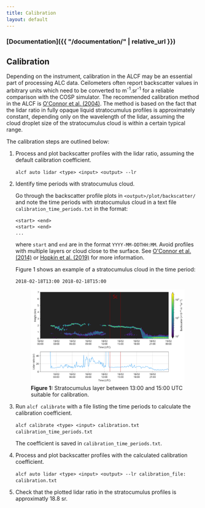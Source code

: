 ```yaml
---
title: Calibration
layout: default
---
```


### [Documentation]({{ "/documentation/" | relative_url }})

## Calibration

Depending on the instrument, calibration in the ALCF may be an essential part of
processing ALC data. Ceilometers often report backscatter values in arbitrary
units which need to be converted to m<sup>-1</sup>.sr<sup>-1</sup> for a
reliable comparison with the COSP simulator. The recommended calibration method
in the ALCF is [O'Connor et al. (2004)](https://journals.ametsoc.org/doi/abs/10.1175/1520-0426(2004)021%3C0777%3AATFAOC%3E2.0.CO%3B2).
The method is based on the fact that the lidar ratio in fully opaque liquid
stratocumulus profiles is approximately constant, depending only on the
wavelength of the lidar, assuming the cloud droplet size of the stratocumulus
cloud is within a certain typical range.

The calibration steps are outlined below:

1. Process and plot backscatter profiles with the lidar ratio, assuming the
default calibration coefficient.

	`alcf auto lidar <type> <input> <output> --lr`

2. Identify time periods with stratocumulus cloud.

	Go through the backscatter profile plots in `<output>/plot/backscatter/`
	and note the time periods with stratocumulus cloud in a text file
	`calibration_time_periods.txt` in the format:

	```
	<start> <end>
	<start> <end>
	...
	```

	where `start` and `end` are in the format `YYYY-MM-DDTHH:MM`.
	Avoid profiles with multiple layers or cloud close to the surface.
	See [O'Connor et al. (2014)](https://journals.ametsoc.org/doi/abs/10.1175/1520-0426(2004)021%3C0777%3AATFAOC%3E2.0.CO%3B2)
	or [Hopkin et al. (2019)](https://www.atmos-meas-tech.net/12/4131/2019/) for more
	information.

	Figure 1 shows an example of a stratocumulus cloud in the time period:

	```
	2018-02-18T13:00 2018-02-18T15:00
	```

	<figure><a href="2018-02-18T000000.png"><img alt="Ceilometer backscatter and lidar ratio of a stratocumulus layer" src="2018-02-18T000000.png" width="600" /></a><br /><strong>Figure 1:</strong> Stratocumulus layer between 13:00 and 15:00 UTC suitable for calibration.</figure>

3. Run `alcf calibrate` with a file listing the time periods to calculate
the calibration coefficient.

	`alcf calibrate <type> <input> calibration.txt calibration_time_periods.txt`

	The coefficient is saved in `calibration_time_periods.txt`.

4. Process and plot backscatter profiles with the calculated calibration
coefficient.

	`alcf auto lidar <type> <input> <output> --lr calibration_file: calibration.txt`

5. Check that the plotted lidar ratio in the stratocumulus profiles is
	approximatly 18.8 sr.
